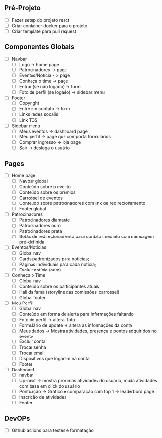 ## Pré-Projeto
- [ ] Fazer setup do projeto react 
- [ ] Criar container docker para o projeto
- [ ] Criar template para pull request

## Componentes Globais
- [ ] Navbar
	- [ ] Logo -> home page
	- [ ] Patrocinadores -> page
	- [ ] Eventos/Notícia - > page
	- [ ] Conheça o time -> page
	- [ ] Entrar (se não logado) -> form
	- [ ] Foto de perfil (se logado) -> sidebar menu
- [ ] Footer
	- [ ] Copyright
	- [ ] Entre em contato -> form
	- [ ] Links redes socaiis
	- [ ] Link TOS
- [ ] Sidebar menu
	- [ ] Meus eventos -> dashboard page
	- [ ] Meu perfil -> page que comporta formulários
	- [ ] Comprar ingresso -> loja page
	- [ ] Sair -> desloga o usuário
## Pages
- [ ] Home page
	- [ ] Navbar global
	- [ ] Conteúdo sobre o evento
	- [ ] Conteúdo sobre os prêmios
	- [ ] Carrossel de eventos
	- [ ] Conteúdo sobre patrocinadores com link de redirecionamento
	- [ ] Footer global
	
- [ ] Patrocinadores
	- [ ] Patrocinadores diamante
	- [ ] Patrocinadores ouro
	- [ ] Patrocinadores prata
	- [ ] Botão de redirecionamento para contato imediato com mensagem pré-definida
	
- [ ] Eventos/Notícias
	- [ ] Global nav
	- [ ] Cards padronizados para notícias;
	- [ ] Páginas individuais para cada notícia;
	- [ ] Excluir notícia (adm)
	
- [ ] Conheça o Time
	- [ ] Global nav
	- [ ] Conteúdo sobre os participantes atuais
	- [ ] Hall da fama (storyline das comissões, carrossel)
	- [ ] Global footer
	
- [ ] Meu Perfil
	- [ ] Global nav
	- [ ] Conteúdo em forma de alerta para informações faltando
	- [ ] Foto de perfil -> alterar foto
	- [ ] Formulário de update -> altera as informações da conta
	- [ ] Meus dados -> Mostra atividades, presença e pontos adquiridos no evento
	- [ ] Excluir conta 
	- [ ] Trocar senha
	- [ ] Trocar email
	- [ ] Dispositivos que logaram na conta
	- [ ] Footer
	
- [ ] Dashboard
	- [ ] navbar
	- [ ] Up-next -> mostra proximas atividades do usuario, muda atividades com base em click do usuário
	- [ ] Pontuação -> Gráfico e comparação com top 1 -> leaderbord page
	- [ ] Inscrição de atividades
	- [ ] Footer
## DevOPs
- [ ] Github actions para testes e formatação
